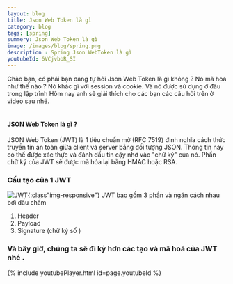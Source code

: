 ```yaml
---
layout: blog
title: Json Web Token là gì  
category: blog
tags: [spring]
summery: Json Web Token là gì  
image: /images/blog/spring.png
description : Spring Json WebToken là gì 
youtubeId: 6VCjvbbR_SI
---
```


Chào bạn, có phải bạn đang tự hỏi Json Web Token là gì  không ? Nó mã hoá như thế nào ? Nó khác gì với session và cookie. Và nó được sử dụng ở đâu trong lập trình
Hôm nay anh sẽ giải thích cho các bạn các câu hỏi trên ở video sau nhé.
<br><br>

#### JSON Web Token là gì ?
JSON Web Token (JWT) là 1 tiêu chuẩn mở (RFC 7519) định nghĩa cách thức truyền tin an toàn giữa client và server bằng đối tượng JSON. Thông tin này có thể được xác thực và đánh dấu tin cậy nhờ vào "chữ ký" của nó. 
Phần chữ ký của JWT sẽ được mã hóa lại bằng HMAC hoặc RSA.

### Cấu tạo của 1 JWT
![JWT](/images/post/spring/jwt.png){:class"img-responsive"}
JWT bao gồm 3 phần và ngăn cách nhau bởi dấu chấm
1. Header
2. Payload
3. Signature (chữ ký số )



### Và bây giờ, chúng ta sẽ đi kỷ hơn các tạo và mã hoá của JWT nhé . 
{% include youtubePlayer.html id=page.youtubeId %}